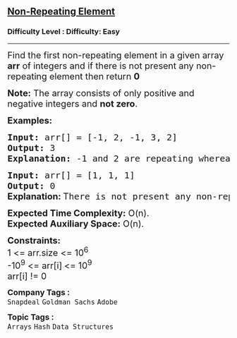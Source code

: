 <h2><a href="https://www.geeksforgeeks.org/problems/non-repeating-element3958/1?page=3&category=Arrays&difficulty=Basic,Easy&sortBy=submissions">Non-Repeating Element</a></h2><h3>Difficulty Level : Difficulty: Easy</h3><hr><div class="problems_problem_content__Xm_eO"><p><span style="font-size: 20px;">Find the first non-repeating element in a given array<strong> arr</strong> of integers and if there is not present any non-repeating element then return <strong>0</strong></span></p>
<p><span style="font-size: 20px;"><strong>Note:</strong> The array consists of only positive and negative integers and <strong>not zero</strong>.</span></p>
<p><span style="font-size: 20px;"><strong>Examples:</strong></span></p>
<pre><span style="font-size: 20px;"><strong>Input: </strong>arr[] = [-1, 2, -1, 3, 2]
<strong>Output: </strong>3
<strong>Explanation: </strong>-1 and 2 are repeating whereas 3 is the only number occuring once. Hence, the output is 3. </span></pre>
<pre><span style="font-size: 20px;"><strong>Input:</strong> arr[] = [1, 1, 1]
<strong>Output:</strong> 0<br><strong style="font-family: -apple-system, BlinkMacSystemFont, 'Segoe UI', Roboto, Oxygen, Ubuntu, Cantarell, 'Open Sans', 'Helvetica Neue', sans-serif;">Explanation: </strong><span style="font-family: -apple-system, BlinkMacSystemFont, 'Segoe UI', Roboto, Oxygen, Ubuntu, Cantarell, 'Open Sans', 'Helvetica Neue', sans-serif;">T</span></span><span style="font-size: 20px;">here is not present any non-repeating element so answer should be 0.</span></pre>
<p><span style="font-size: 20px;"><strong>Expected Time Complexity:</strong> O(n).<br><strong>Expected Auxiliary Space:</strong> O(n).</span></p>
<p><span style="font-size: 20px;"><strong>Constraints:</strong><br>1 &lt;= arr.size &lt;= 10<sup>6</sup><br>-10<sup>9</sup> &lt;= arr[i]<sup>&nbsp;</sup>&lt;= 10<sup>9</sup><br>arr[i] != 0&nbsp;</span></p></div><p><span style=font-size:18px><strong>Company Tags : </strong><br><code>Snapdeal</code>&nbsp;<code>Goldman Sachs</code>&nbsp;<code>Adobe</code>&nbsp;<br><p><span style=font-size:18px><strong>Topic Tags : </strong><br><code>Arrays</code>&nbsp;<code>Hash</code>&nbsp;<code>Data Structures</code>&nbsp;